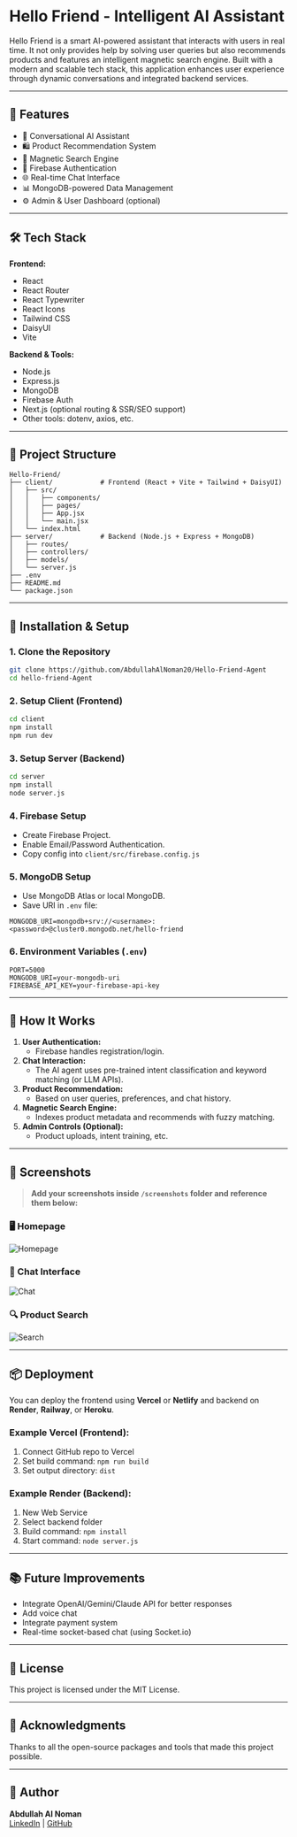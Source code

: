 
# Hello Friend - Intelligent AI Assistant

Hello Friend is a smart AI-powered assistant that interacts with users in real time. It not only provides help by solving user queries but also recommends products and features an intelligent magnetic search engine. Built with a modern and scalable tech stack, this application enhances user experience through dynamic conversations and integrated backend services.

---

## 🚀 Features
- 🤖 Conversational AI Assistant
- 🛍️ Product Recommendation System
- 🧲 Magnetic Search Engine
- 🔐 Firebase Authentication
- 🌐 Real-time Chat Interface
- 📊 MongoDB-powered Data Management
- ⚙️ Admin & User Dashboard (optional)

---

## 🛠️ Tech Stack
**Frontend:**
- React
- React Router
- React Typewriter
- React Icons
- Tailwind CSS
- DaisyUI
- Vite

**Backend & Tools:**
- Node.js
- Express.js
- MongoDB
- Firebase Auth
- Next.js (optional routing & SSR/SEO support)
- Other tools: dotenv, axios, etc.

---

## 📁 Project Structure
```
Hello-Friend/
├── client/            # Frontend (React + Vite + Tailwind + DaisyUI)
│   ├── src/
│   │   ├── components/
│   │   ├── pages/
│   │   ├── App.jsx
│   │   └── main.jsx
│   └── index.html
├── server/            # Backend (Node.js + Express + MongoDB)
│   ├── routes/
│   ├── controllers/
│   ├── models/
│   └── server.js
├── .env
├── README.md
└── package.json
```

---

## 🔧 Installation & Setup

### 1. Clone the Repository
```bash
git clone https://github.com/AbdullahAlNoman20/Hello-Friend-Agent
cd hello-friend-Agent
```

### 2. Setup Client (Frontend)
```bash
cd client
npm install
npm run dev
```

### 3. Setup Server (Backend)
```bash
cd server
npm install
node server.js
```

### 4. Firebase Setup
- Create Firebase Project.
- Enable Email/Password Authentication.
- Copy config into `client/src/firebase.config.js`

### 5. MongoDB Setup
- Use MongoDB Atlas or local MongoDB.
- Save URI in `.env` file:
```
MONGODB_URI=mongodb+srv://<username>:<password>@cluster0.mongodb.net/hello-friend
```

### 6. Environment Variables (`.env`)
```
PORT=5000
MONGODB_URI=your-mongodb-uri
FIREBASE_API_KEY=your-firebase-api-key
```

---

## 🧠 How It Works

1. **User Authentication:**
   - Firebase handles registration/login.
2. **Chat Interaction:**
   - The AI agent uses pre-trained intent classification and keyword matching (or LLM APIs).
3. **Product Recommendation:**
   - Based on user queries, preferences, and chat history.
4. **Magnetic Search Engine:**
   - Indexes product metadata and recommends with fuzzy matching.
5. **Admin Controls (Optional):**
   - Product uploads, intent training, etc.

---

## 📸 Screenshots
> **Add your screenshots inside `/screenshots` folder and reference them below:**

### 🖥️ Homepage
![Homepage](src/assets/Home%20Page.png)

### 💬 Chat Interface
![Chat](screenshots/chat.png)

### 🔍 Product Search
![Search](screenshots/search.png)

---

## 📦 Deployment

You can deploy the frontend using **Vercel** or **Netlify** and backend on **Render**, **Railway**, or **Heroku**.

### Example Vercel (Frontend):
1. Connect GitHub repo to Vercel
2. Set build command: `npm run build`
3. Set output directory: `dist`

### Example Render (Backend):
1. New Web Service
2. Select backend folder
3. Build command: `npm install`
4. Start command: `node server.js`

---

## 📚 Future Improvements
- Integrate OpenAI/Gemini/Claude API for better responses
- Add voice chat
- Integrate payment system
- Real-time socket-based chat (using Socket.io)

---

## 📄 License
This project is licensed under the MIT License.

---

## 🙌 Acknowledgments
Thanks to all the open-source packages and tools that made this project possible.

---

## 👤 Author
**Abdullah Al Noman**  
[LinkedIn](https://www.linkedin.com/in/abdullah-al-noman-khu/) | [GitHub](https://github.com/AbdullahAlNoman20)
